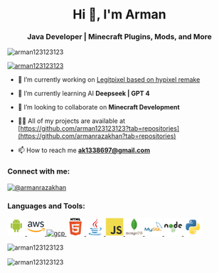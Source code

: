 <h1 align="center">Hi 👋, I'm Arman</h1>
<h3 align="center">Java Developer | Minecraft Plugins, Mods, and More</h3>

<p align="left"> <img src="https://komarev.com/ghpvc/?username=arman123123123&label=Profile%20views&color=0e75b6&style=flat" alt="arman123123123" /> </p>

<p align="left"> <a href="https://github.com/ryo-ma/github-profile-trophy"><img src="https://github-profile-trophy.vercel.app/?username=arman123123123" alt="arman123123123" /></a> </p>

- 🔭 I’m currently working on [Legitpixel based on hypixel remake](https://discord.gg/legitpixel)

- 🌱 I’m currently learning AI **Deepseek | GPT 4**

- 👯 I’m looking to collaborate on **Minecraft Development**

- 👨‍💻 All of my projects are available at [https://github.com/arman123123123?tab=repositories](https://github.com/armanrazakhan?tab=repositories)

- 📫 How to reach me **ak1338697@gmail.com**

<h3 align="left">Connect with me:</h3>
<p align="left">
<a href="https://discord.gg/@armanrazakhan" target="blank"><img align="center" src="https://raw.githubusercontent.com/rahuldkjain/github-profile-readme-generator/master/src/images/icons/Social/discord.svg" alt="@armanrazakhan" height="30" width="40" /></a>
</p>

<h3 align="left">Languages and Tools:</h3>
<p align="left"> <a href="https://developer.android.com" target="_blank" rel="noreferrer"> <img src="https://raw.githubusercontent.com/devicons/devicon/master/icons/android/android-original-wordmark.svg" alt="android" width="40" height="40"/> </a> <a href="https://aws.amazon.com" target="_blank" rel="noreferrer"> <img src="https://raw.githubusercontent.com/devicons/devicon/master/icons/amazonwebservices/amazonwebservices-original-wordmark.svg" alt="aws" width="40" height="40"/> </a> <a href="https://cloud.google.com" target="_blank" rel="noreferrer"> <img src="https://www.vectorlogo.zone/logos/google_cloud/google_cloud-icon.svg" alt="gcp" width="40" height="40"/> </a> <a href="https://www.w3.org/html/" target="_blank" rel="noreferrer"> <img src="https://raw.githubusercontent.com/devicons/devicon/master/icons/html5/html5-original-wordmark.svg" alt="html5" width="40" height="40"/> </a> <a href="https://www.java.com" target="_blank" rel="noreferrer"> <img src="https://raw.githubusercontent.com/devicons/devicon/master/icons/java/java-original.svg" alt="java" width="40" height="40"/> </a> <a href="https://developer.mozilla.org/en-US/docs/Web/JavaScript" target="_blank" rel="noreferrer"> <img src="https://raw.githubusercontent.com/devicons/devicon/master/icons/javascript/javascript-original.svg" alt="javascript" width="40" height="40"/> </a> <a href="https://www.mongodb.com/" target="_blank" rel="noreferrer"> <img src="https://raw.githubusercontent.com/devicons/devicon/master/icons/mongodb/mongodb-original-wordmark.svg" alt="mongodb" width="40" height="40"/> </a> <a href="https://www.mysql.com/" target="_blank" rel="noreferrer"> <img src="https://raw.githubusercontent.com/devicons/devicon/master/icons/mysql/mysql-original-wordmark.svg" alt="mysql" width="40" height="40"/> </a> <a href="https://nodejs.org" target="_blank" rel="noreferrer"> <img src="https://raw.githubusercontent.com/devicons/devicon/master/icons/nodejs/nodejs-original-wordmark.svg" alt="nodejs" width="40" height="40"/> </a> <a href="https://www.python.org" target="_blank" rel="noreferrer"> <img src="https://raw.githubusercontent.com/devicons/devicon/master/icons/python/python-original.svg" alt="python" width="40" height="40"/> </a> </p>

<p><img align="center" src="https://github-readme-stats.vercel.app/api/top-langs?username=arman123123123&show_icons=true&locale=en&layout=compact" alt="arman123123123" /></p>

<p><img align="center" src="https://github-readme-streak-stats.herokuapp.com/?user=arman123123123&" alt="arman123123123" /></p>
